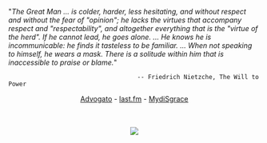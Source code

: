 "*The Great Man ... is colder, harder, less hesitating, and without respect and
without the fear of "opinion"; he lacks the virtues that accompany respect and
"respectability", and altogether everything that is the "virtue of the herd".
If he cannot lead, he goes alone. ... He knows he is incommunicable: he finds
it tasteless to be familiar. ... When not speaking to himself, he wears a mask.
There is a solitude within him that is inaccessible to praise or blame.*"  

                                        -- Friedrich Nietzche, The Will to Power

<div style="text-align: center">
<a href="http://advogato.org/person/uriel/">Advogato</a> - <a href="http://www.last.fm/user/lost_goblin/">last.fm</a> - <a href="http://www.myspace.com/archangel__uriel">MydiSgrace</a>

<br /> <br />
<a href="http://www.cs.bell-labs.com/plan9dist/"><img src="http://www.cs.bell-labs.com/plan9dist/img/power48.gif" /></a>
</div>
</div>
